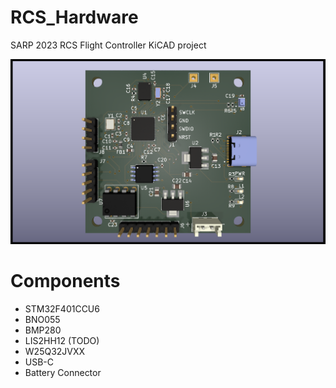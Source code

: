 # RCS_Hardware
SARP 2023 RCS Flight Controller KiCAD project

![BOARD RENDER](https://github.com/explosion33/RCS_Hardware/blob/main/render.png)

# Components
* STM32F401CCU6
* BNO055
* BMP280
* LIS2HH12 (TODO)
* W25Q32JVXX
* USB-C
* Battery Connector
